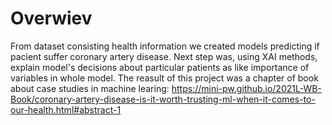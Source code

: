 # Overwiev
From dataset consisting health information we created models predicting if pacient suffer coronary artery disease. Next step was, using XAI methods, explain model's decisions
about particular patients as like importance of variables in whole model.
The reasult of this project was a chapter of book about case studies in machine learing: https://mini-pw.github.io/2021L-WB-Book/coronary-artery-disease-is-it-worth-trusting-ml-when-it-comes-to-our-health.html#abstract-1
